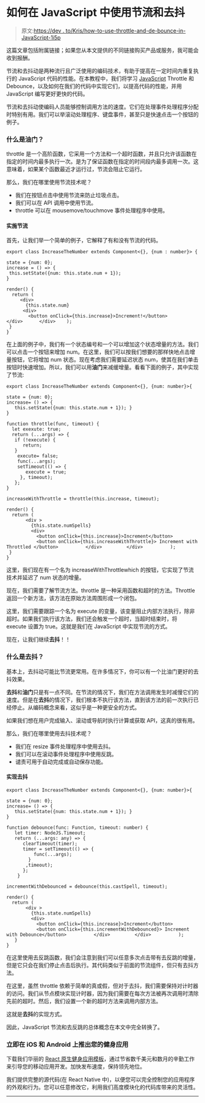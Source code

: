 # 如何在 JavaScript 中使用节流和去抖

> 原文:[https://dev . to/Kris/how-to-use-throttle-and-de-bounce-in-JavaScript-1i5p](https://dev.to/kris/how-to-use-throttle-and-debounce-in-javascript-1i5p)

这篇文章包括附属链接；如果您从本文提供的不同链接购买产品或服务，我可能会收到报酬。

节流和去抖动是两种流行且广泛使用的编码技术，有助于提高在一定时间内重复执行的 JavaScript 代码的性能。在本教程中，我们将学习 [JavaScript](https://developer.mozilla.org/en-US/docs/Web/JavaScript) Throttle 和 Debounce，以及如何在我们的代码中实现它们，以提高代码的性能，并用 JavaScript 编写更好更快的代码。

节流和去抖动使编码人员能够控制调用方法的速度。它们在处理事件处理程序分配时特别有用。我们可以举滚动处理程序、键盘事件，甚至只是快速点击一个按钮的例子。

### [](#what-is-throttle)什么是油门？

throttle 是一个高阶函数，它采用一个方法和一个超时函数，并且只允许该函数在指定的时间内最多执行一次。是为了保证函数在指定的时间段内最多调用一次。这意味着，如果某个函数最近才运行过，节流会阻止它运行。

那么，我们在哪里使用节流技术呢？

*   我们在按钮点击中使用节流来防止垃圾点击。
*   我们可以在 API 调用中使用节流。
*   throttle 可以在 mousemove/touchmove 事件处理程序中使用。

#### [](#implementation-of-throttle)实施节流

首先，让我们举一个简单的例子，它解释了有和没有节流的代码。

```
export class IncreaseTheNumber extends Component<{}, {num : number}> {

state = {num: 0}; 
increase = () => { 
 this.setState({num: this.state.num + 1});
}

render() { 
  return ( 
     <div> 
       {this.state.num}
      <div> 
        <button onClick={this.increase}>Increment!</button>       </div>      </div>    ); 
 }
} 
```

在上面的例子中，我们有一个状态编号和一个可以增加这个状态增量的方法。我们可以点击一个按钮来增加 num。在这里，我们可以按我们想要的那样快地点击增量按钮，它将增加 num 状态。现在考虑我们需要延迟状态 num，使其在我们单击按钮时快速增加。所以，我们可以用**油门**来减缓增量。看看下面的例子，其中实现了节流:

```
export class IncreaseTheNumber extends Component<{}, {num: number}>{

state = {num: 0}; 
increase= () => {
   this.setState({num: this.state.num + 1}); }
}

function throttle(func, timeout) {  
  let exexute: true;  
  return (...args) => {    
   if (!execute) {      
      return;    
   }     
    execute= false;    
    func(...args);    
    setTimeout(() => {      
       execute = true;    
     }, timeout);  
   };
}

increaseWithThrottle = throttle(this.increase, timeout);

render() { 
  return ( 
       <div > 
         {this.state.numSpells}
         <div> 
           <button onClick={this.increase}>Increment</button>          
           <button onClick={this.increaseWithThrottle}> Increment with Throttled </button>          </div>         </div>          ); 
 }
} 
```

这里，我们现在有一个名为 increaseWithThrottlewhich 的按钮，它实现了节流技术并延迟了 num 状态的增量。

现在，我们需要了解节流方法。throttle 是一种采用函数和超时的方法。Throttle 返回一个新方法，该方法在原始方法周围形成一个闭包。

这里，我们需要跟踪一个名为 execute 的变量，该变量阻止内部方法执行，除非超时。如果我们执行该方法，我们还会触发一个超时，当超时结束时，将 execute 设置为 true。这就是我们在 JavaScript 中实现节流的方式。

现在，让我们继续**去抖**！！

### [](#what-is-debounce)什么是去抖？

基本上，去抖动可能比节流更常用。在许多情况下，你可以有一个比油门更好的去抖效果。

**去抖**和**油门**只是有一点不同。在节流的情况下，我们在方法调用发生时减慢它们的速度。但是在**去抖**的情况下，我们根本不执行该方法，直到该方法的前一次执行已经停止。从编码概念来看，这似乎是一种更安全的方式。

如果我们想在用户完成输入、滚动或导航时执行计算或获取 API，这真的很有用。

那么，我们在哪里使用去抖技术呢？

*   我们在 resize 事件处理程序中使用去抖。
*   我们可以在滚动事件处理程序中使用反跳。
*   谴责可用于自动完成或自动保存功能。

#### [](#implementation-of-debounce)实现去抖

```
export class IncreaseTheNumber extends Component<{}, {num: number}>{

state = {num: 0}; 
increase= () => {
   this.setState({num: this.state.num + 1}); }
}

function debounce(func: Function, timeout: number) {  
   let timer: NodeJS.Timeout;  
   return (...args: any) => {    
      clearTimeout(timer);    
      timer = setTimeout(() => {      
          func(...args);    
        }
       ,timeout);  
      };
    }

incrementWithDebounced = debounce(this.castSpell, timeout);

render() { 
  return ( 
       <div > 
         {this.state.numSpells}
         <div> 
           <button onClick={this.increase}>Increment</button>          
           <button onClick={this.incrementWithDebounced}> Increment with Debounce</button>          </div>         </div>          ); 
   }
} 
```

在这里使用去反跳函数，我们会注意到我们可以任意多次点击带有去反跳的增量，但是它只会在我们停止点击后执行。其代码类似于前面的节流组件，但只有去抖方法。

在这里，虽然 throttle 依赖于简单的真或假，但对于去抖，我们需要保持对计时器的访问。我们从节点模块实现计时器，因为我们需要在每次方法被再次调用时清除先前的超时。然后，我们设置一个新的超时方法来调用内部方法。

这就是**去抖**的实现方式。

因此，JavaScript 节流和去反跳的总体概念在本文中完全转换了。

### [](#launch-your-fitness-app-for-ios-and-android-today)立即在 iOS 和 Android 上推出您的健身应用

下载我们华丽的 [React 原生健身应用模板](https://www.instamobile.io/app-templates/react-native-fitness-app/)，通过节省数千美元和数月的辛勤工作来引导您的移动应用开发。加快发布速度，保持领先地位。

我们提供完整的源代码(在 React Native 中)，以便您可以完全控制您的应用程序的外观和行为。您可以任意修改它，利用我们高度模块化的代码库带来的灵活性。

* * *